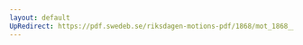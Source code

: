 ```yaml
---
layout: default
UpRedirect: https://pdf.swedeb.se/riksdagen-motions-pdf/1868/mot_1868__ak__00185/mot_1868__ak__00185_001.pdf
---
```

